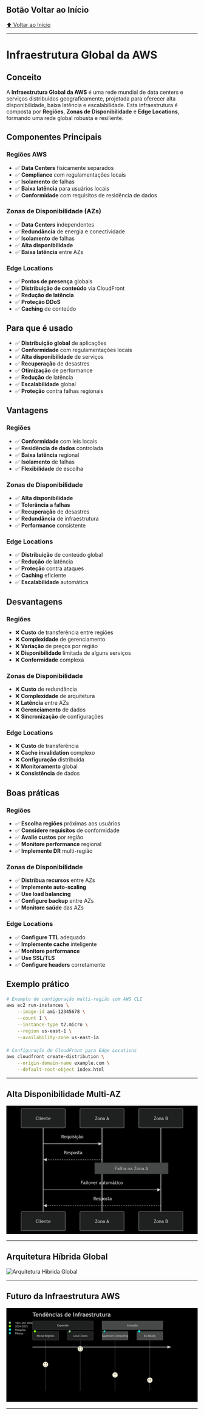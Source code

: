 ## Botão Voltar ao Início
[⬆️ Voltar ao Início](/README.md)

---

# Infraestrutura Global da AWS

## Conceito

A **Infraestrutura Global da AWS** é uma rede mundial de data centers e serviços distribuídos geograficamente, projetada para oferecer alta disponibilidade, baixa latência e escalabilidade. Esta infraestrutura é composta por **Regiões**, **Zonas de Disponibilidade** e **Edge Locations**, formando uma rede global robusta e resiliente.

## Componentes Principais

### Regiões AWS
- ✅ **Data Centers** fisicamente separados
- ✅ **Compliance** com regulamentações locais
- ✅ **Isolamento** de falhas
- ✅ **Baixa latência** para usuários locais
- ✅ **Conformidade** com requisitos de residência de dados

### Zonas de Disponibilidade (AZs)
- ✅ **Data Centers** independentes
- ✅ **Redundância** de energia e conectividade
- ✅ **Isolamento** de falhas
- ✅ **Alta disponibilidade**
- ✅ **Baixa latência** entre AZs

### Edge Locations
- ✅ **Pontos de presença** globais
- ✅ **Distribuição de conteúdo** via CloudFront
- ✅ **Redução de latência**
- ✅ **Proteção DDoS**
- ✅ **Caching** de conteúdo

## Para que é usado

- ✅ **Distribuição global** de aplicações
- ✅ **Conformidade** com regulamentações locais
- ✅ **Alta disponibilidade** de serviços
- ✅ **Recuperação** de desastres
- ✅ **Otimização** de performance
- ✅ **Redução** de latência
- ✅ **Escalabilidade** global
- ✅ **Proteção** contra falhas regionais

## Vantagens

### Regiões
- ✅ **Conformidade** com leis locais
- ✅ **Residência de dados** controlada
- ✅ **Baixa latência** regional
- ✅ **Isolamento** de falhas
- ✅ **Flexibilidade** de escolha

### Zonas de Disponibilidade
- ✅ **Alta disponibilidade**
- ✅ **Tolerância a falhas**
- ✅ **Recuperação** de desastres
- ✅ **Redundância** de infraestrutura
- ✅ **Performance** consistente

### Edge Locations
- ✅ **Distribuição** de conteúdo global
- ✅ **Redução** de latência
- ✅ **Proteção** contra ataques
- ✅ **Caching** eficiente
- ✅ **Escalabilidade** automática

## Desvantagens

### Regiões
- ❌ **Custo** de transferência entre regiões
- ❌ **Complexidade** de gerenciamento
- ❌ **Variação** de preços por região
- ❌ **Disponibilidade** limitada de alguns serviços
- ❌ **Conformidade** complexa

### Zonas de Disponibilidade
- ❌ **Custo** de redundância
- ❌ **Complexidade** de arquitetura
- ❌ **Latência** entre AZs
- ❌ **Gerenciamento** de dados
- ❌ **Sincronização** de configurações

### Edge Locations
- ❌ **Custo** de transferência
- ❌ **Cache invalidation** complexo
- ❌ **Configuração** distribuída
- ❌ **Monitoramento** global
- ❌ **Consistência** de dados

## Boas práticas

### Regiões
- ✅ **Escolha regiões** próximas aos usuários
- ✅ **Considere requisitos** de conformidade
- ✅ **Avalie custos** por região
- ✅ **Monitore performance** regional
- ✅ **Implemente DR** multi-região

### Zonas de Disponibilidade
- ✅ **Distribua recursos** entre AZs
- ✅ **Implemente auto-scaling**
- ✅ **Use load balancing**
- ✅ **Configure backup** entre AZs
- ✅ **Monitore saúde** das AZs

### Edge Locations
- ✅ **Configure TTL** adequado
- ✅ **Implemente cache** inteligente
- ✅ **Monitore performance**
- ✅ **Use SSL/TLS**
- ✅ **Configure headers** corretamente

## Exemplo prático

```bash
# Exemplo de configuração multi-região com AWS CLI
aws ec2 run-instances \
    --image-id ami-12345678 \
    --count 1 \
    --instance-type t2.micro \
    --region us-east-1 \
    --availability-zone us-east-1a

# Configuração de CloudFront para Edge Locations
aws cloudfront create-distribution \
    --origin-domain-name example.com \
    --default-root-object index.html
```

---

## Alta Disponibilidade Multi-AZ
![Alta Disponibilidade Multi-AZ](/images/Alta%20Disponibilidade%20Multi-AZ.png)

---

## Arquitetura Híbrida Global
![Arquitetura Híbrida Global](/images/Arquitetura%20Híbrida%20Global.png)

---

## Futuro da Infraestrutura AWS
![Futuro da Infraestrutura AWS](/images/Futuro%20da%20Infraestrutura%20AWS.png)

---

